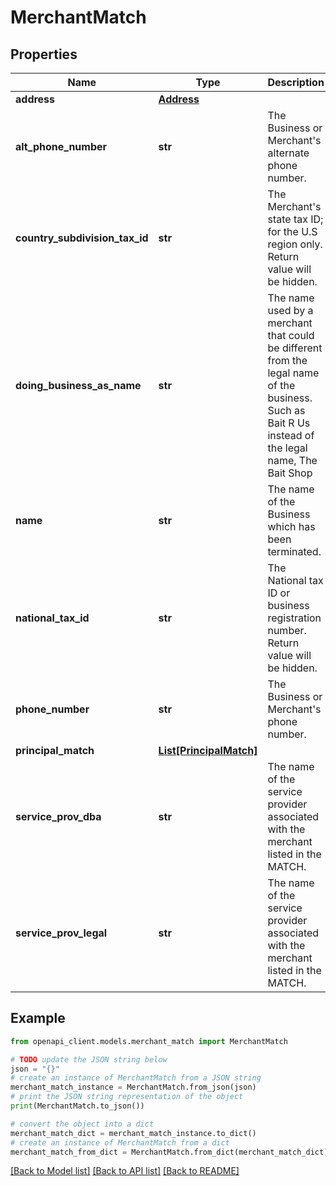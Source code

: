 # MerchantMatch


## Properties

Name | Type | Description | Notes
------------ | ------------- | ------------- | -------------
**address** | [**Address**](Address.md) |  | [optional] 
**alt_phone_number** | **str** | The Business or Merchant&#39;s alternate phone number. | [optional] 
**country_subdivision_tax_id** | **str** | The Merchant&#39;s state tax ID; for the U.S region only. Return value will be hidden. | [optional] 
**doing_business_as_name** | **str** | The name used by a merchant that could be different from the legal name of the business. Such as Bait R Us instead of the legal name, The Bait Shop | [optional] 
**name** | **str** | The name of the Business which has been terminated. | [optional] 
**national_tax_id** | **str** | The National tax ID or business registration number. Return value will be hidden. | [optional] 
**phone_number** | **str** | The Business or Merchant&#39;s phone number. | [optional] 
**principal_match** | [**List[PrincipalMatch]**](PrincipalMatch.md) |  | [optional] 
**service_prov_dba** | **str** | The name of the service provider associated with the merchant listed in the MATCH. | [optional] 
**service_prov_legal** | **str** | The name of the service provider associated with the merchant listed in the MATCH. | [optional] 

## Example

```python
from openapi_client.models.merchant_match import MerchantMatch

# TODO update the JSON string below
json = "{}"
# create an instance of MerchantMatch from a JSON string
merchant_match_instance = MerchantMatch.from_json(json)
# print the JSON string representation of the object
print(MerchantMatch.to_json())

# convert the object into a dict
merchant_match_dict = merchant_match_instance.to_dict()
# create an instance of MerchantMatch from a dict
merchant_match_from_dict = MerchantMatch.from_dict(merchant_match_dict)
```
[[Back to Model list]](../README.md#documentation-for-models) [[Back to API list]](../README.md#documentation-for-api-endpoints) [[Back to README]](../README.md)


